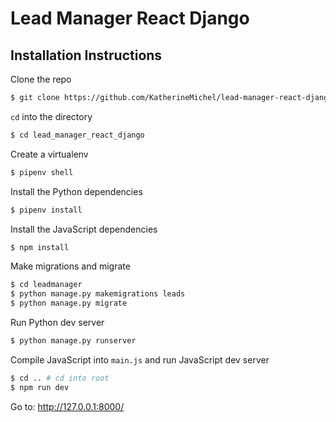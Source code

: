 # Lead Manager React Django

## Installation Instructions

Clone the repo

```bash
$ git clone https://github.com/KatherineMichel/lead-manager-react-django/
```

`cd` into the directory

```bash
$ cd lead_manager_react_django
```

Create a virtualenv

```bash
$ pipenv shell
```

Install the Python dependencies

```bash
$ pipenv install
```

Install the JavaScript dependencies

```bash
$ npm install
```

Make migrations and migrate

```bash
$ cd leadmanager
$ python manage.py makemigrations leads
$ python manage.py migrate
```

Run Python dev server

```bash
$ python manage.py runserver
```

Compile JavaScript into `main.js` and run JavaScript dev server

```bash
$ cd .. # cd into root
$ npm run dev
```

Go to: http://127.0.0.1:8000/
